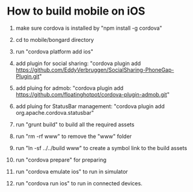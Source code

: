 # How to build mobile on iOS

1. make sure cordova is installed by "npm install -g cordova"

2. cd to mobile/bongard directory

3. run "cordova platform add ios"

4. add plugin for social sharing: "cordova plugin add https://github.com/EddyVerbruggen/SocialSharing-PhoneGap-Plugin.git"

5. add pluing for admob: "cordova plugin add https://github.com/floatinghotpot/cordova-plugin-admob.git"

6. add pluing for StatusBar management: "cordova plugin add org.apache.cordova.statusbar"

7. run "grunt build" to build all the required assets

8. run "rm -rf www" to remove the "www" folder

9. run "ln -sf ../../build www" to create a symbol link to the build assets

10. run "cordova prepare" for preparing

11. run "cordova emulate ios" to run in simulator

12. run "cordova run ios" to run in connected devices.
